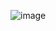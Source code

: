 ![image](https://github.com/Anastasios3/How-JavaScript-Works/assets/117446378/43d44511-9ec3-4c6c-a3a4-b74a7811093f)
